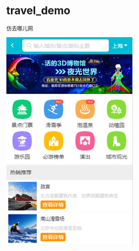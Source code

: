 # travel_demo
仿去哪儿网

![image](https://github.com/asd0321/travel_demo/blob/master/%E6%88%AA%E5%9B%BE/home.PNG)
